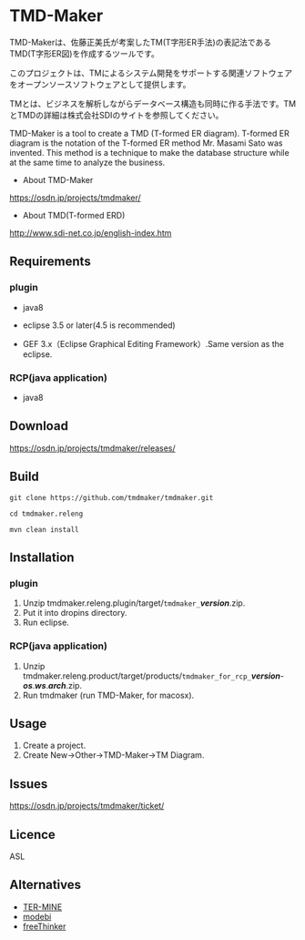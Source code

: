 # TMD-Maker

TMD-Makerは、佐藤正美氏が考案したTM(T字形ER手法)の表記法であるTMD(T字形ER図)を作成するツールです。

このプロジェクトは、TMによるシステム開発をサポートする関連ソフトウェアをオープンソースソフトウェアとして提供します。

TMとは、ビジネスを解析しながらデータベース構造も同時に作る手法です。TMとTMDの詳細は株式会社SDIのサイトを参照してください。

TMD-Maker is a tool to create a TMD (T-formed ER diagram).
T-formed ER diagram is the notation of the T-formed ER method Mr. Masami Sato was invented.
This method is a technique to make the database structure while at the same time to analyze the business.

- About TMD-Maker

 https://osdn.jp/projects/tmdmaker/

- About TMD(T-formed ERD)

 http://www.sdi-net.co.jp/english-index.htm

## Requirements

### plugin
- java8

- eclipse 3.5 or later(4.5 is recommended)

- GEF 3.x（Eclipse Graphical Editing Framework）.Same version as the eclipse.

### RCP(java application)
- java8

## Download
https://osdn.jp/projects/tmdmaker/releases/

## Build

```
git clone https://github.com/tmdmaker/tmdmaker.git

cd tmdmaker.releng

mvn clean install
```

## Installation
### plugin
1. Unzip tmdmaker.releng.plugin/target/`tmdmaker_`_**version**_.zip.
1. Put it into dropins directory.
1. Run eclipse.

### RCP(java application)
1. Unzip  tmdmaker.releng.product/target/products/`tmdmaker_for_rcp_`_**version**_-_**os**_._**ws**_._**arch**_.zip.
1. Run tmdmaker (run TMD-Maker, for macosx).

## Usage
1. Create a project.
1. Create New->Other->TMD-Maker->TM Diagram.

## Issues
https://osdn.jp/projects/tmdmaker/ticket/

## Licence
ASL

## Alternatives
- [TER-MINE](https://www.its-inc.co.jp/products/index.html)
- [modebi](http://www.modebi.jp/)
- [freeThinker](http://members3.jcom.home.ne.jp/4054315601/tools.html)
